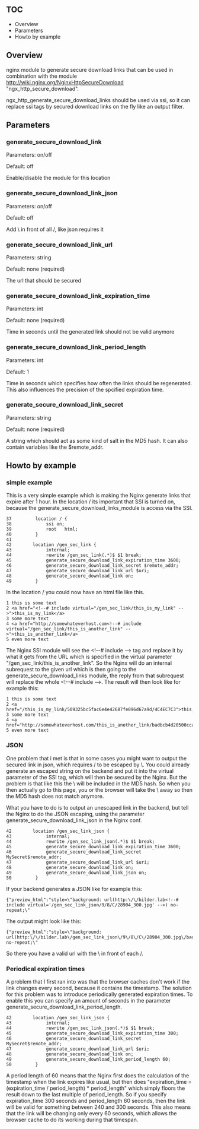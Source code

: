 ## TOC ##

* Overview
* Parameters
* Howto by example

## Overview ##

nginx module to generate secure download links that can be used in combination with the module <http://wiki.nginx.org/NginxHttpSecureDownload> "ngx_http_secure_download". 

ngx_http_generate_secure_download_links should be used via ssi, so it can replace ssi tags by secured download links on the fly like an output filter.

## Parameters ##

### generate_secure_download_link ###

Parameters: on/off

Default: off

Enable/disable the module for this location

### generate_secure_download_link_json ###

Parameters: on/off

Default: off

Add \ in front of all /, like json requires it

### generate_secure_download_link_url ###

Parameters: string

Default: none \(required\)

The url that should be secured

### generate_secure_download_link_expiration_time ###

Parameters: int

Default: none \(required\)

Time in seconds until the generated link should not be valid anymore

### generate_secure_download_link_period_length ###

Parameters: int

Default: 1

Time in seconds which specifies how often the links should be regenerated. This also influences the precision of the spcified expiration time.

### generate_secure_download_link_secret ###

Parameters: string

Default: none \(required\)

A string which should act as some kind of salt in the MD5 hash. It can also contain variables like the $remote_addr.

## Howto by example ##

### simple example ###

This is a very simple example which is making the Nginx generate links that expire after 1 hour. In the location / its important that SSI is turned on, because the generate_secure_download_links_module is access via the SSI. 

	37         location / {
	38             ssi on;
	39             root   html;
	40         }
	41 
	42        location /gen_sec_link {
	43             internal;
	44             rewrite /gen_sec_link(.*)$ $1 break;
	45             generate_secure_download_link_expiration_time 3600;
	46             generate_secure_download_link_secret $remote_addr;
	47             generate_secure_download_link_url $uri;
	48             generate_secure_download_link on;
	49         }

In the location / you could now have an html file like this.

	1 this is some text
	2 <a href="<!--# include virtual="/gen_sec_link/this_is_my_link" -->">this_is_my_link</a>
	3 some more text
	4 <a href="http://somewhateverhost.com<!--# include virtual="/gen_sec_link/this_is_another_link" -->">this_is_another_link</a>
	5 even more text

The Nginx SSI module will see the \<!\-\-\# include \-\-\> tag and replace it by what it gets from the URL which is specified in the virtual parameter "/gen_sec_link/this_is_another_link". So the Nginx will do an internal subrequest to the given url which is then going to the generate_secure_download_links module, the reply from that subrequest will replace the whole \<!\-\-\# include \-\-\>. The result will then look like for example this:

	1 this is some text
	2 <a href="/this_is_my_link/509325bc5fac6e4e42687fe096d67a9d/4C4EC7C3">this_is_my_link</a>
	3 some more text
	4 <a href="http://somewhateverhost.com/this_is_another_link/badbcb4d20500cca464c609da41001b2/4C4EC7C3">this_is_another_link</a>
	5 even more text

### JSON ###

One problem that i met is that in some cases you might want to output the secured link in json, which requires / to be escaped by \\. You could already generate an escaped string on the backend and put it into the virtual parameter of the SSI tag, which will then be secured by the Nginx. But the problem is that like this the \\ will be included in the MD5 hash. So when you then actually go to this page, you or the browser will take the \\ away so then the MD5 hash does not match anymore. 

What you have to do is to output an unescaped link in the backend, but tell the Nginx to do the JSON escaping, using the parameter generate_secure_download_link_json in the Nginx conf.

	42        location /gen_sec_link_json {
	43             internal;
	44             rewrite /gen_sec_link_json(.*)$ $1 break;
	45             generate_secure_download_link_expiration_time 3600;
	46             generate_secure_download_link_secret MySecret$remote_addr;
	47             generate_secure_download_link_url $uri;
	48             generate_secure_download_link on;
	49             generate_secure_download_link_json on;
	50         }

If your backend generates a JSON like for example this:

	{"preview_html":"style=\"background: url(http:\/\/bilder.lab<!--# include virtual='/gen_sec_link_json/9/8/C/28904_300.jpg' -->) no-repeat;\"

The output might look like this:

	{"preview_html":"style=\"background: url(http:\/\/bilder.lab\/gen_sec_link_json\/9\/8\/C\/28904_300.jpg\/badbcb4d20500cca464c609da41001b2\/4C4EC7C3) no-repeat;\"

So there you have a valid url with the \\ in front of each /.

### Periodical expiration times ###

A problem that I first ran into was that the browser caches don't work if the link changes every second, because it contains the timestamp. The solution for this problem was to introduce periodically generated expiration times. To enable this you can specify an amount of seconds in the parameter generate_secure_download_link_period_length.

	42        location /gen_sec_link_json {
	43             internal;
	44             rewrite /gen_sec_link_json(.*)$ $1 break;
	45             generate_secure_download_link_expiration_time 300;
	46             generate_secure_download_link_secret MySecret$remote_addr;
	47             generate_secure_download_link_url $uri;
	48             generate_secure_download_link on;
	49             generate_secure_download_link_period_length 60;
	50         }

A period length of 60 means that the Nginx first does the calculation of the timestamp when the link expires like usual, but then does "expiration_time = (expiration_time / period_length) * period_length" which simply floors the result down to the last multiple of period_length. So if you specify expiration_time 300 seconds and period_length 60 seconds, then the link will be valid for something between 240 and 300 seconds. This also means that the link will be changing only every 60 seconds, which allows the browser cache to do its working during that timespan.